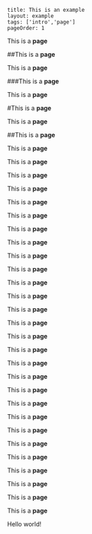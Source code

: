 ```
title: This is an example
layout: example
tags: ['intro','page']
pageOrder: 1
```



This is a **page**

##This is a **page**

This is a **page**

###This is a **page**

This is a **page**

#This is a **page**

This is a **page**

##This is a **page**

This is a **page**

This is a **page**

This is a **page**

This is a **page**

This is a **page**

This is a **page**

This is a **page**

This is a **page**

This is a **page**

This is a **page**

This is a **page**

This is a **page**

This is a **page**

This is a **page**

This is a **page**


This is a **page**

This is a **page**

This is a **page**

This is a **page**

This is a **page**

This is a **page**

This is a **page**

This is a **page**

This is a **page**

This is a **page**

This is a **page**

This is a **page**

This is a **page**

Hello world!